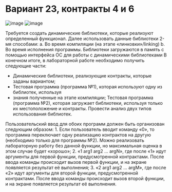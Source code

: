 # Вариант 23, контракты 4 и 6

![image](https://github.com/fushimori/os_course/assets/129299467/bf5865fd-3a3d-4bdd-ae2c-646a6a25a401)
![image](https://github.com/fushimori/os_course/assets/129299467/8f72b479-21a3-45c2-a1c9-24335f0c2bac)

Требуется создать динамические библиотеки, которые реализуют определенный функционал. 
Далее использовать данные библиотеки 2-мя способами:
    a. Во время компиляции (на этапе «линковки»/linking)
    b. Во время исполнения программы. Библиотеки загружаются в память с помощью 
    интерфейса ОС для работы с динамическими библиотеками
В конечном итоге, в лабораторной работе необходимо получить следующие части:
-    Динамические библиотеки, реализующие контракты, которые заданы вариантом;
-    Тестовая программа (программа №1), которая используют одну из библиотек, используя 
-    знания полученные на этапе компиляции;
    Тестовая программа (программа №2), которая загружает библиотеки, используя только их 
    местоположение и контракты.
Провести анализ двух типов использования библиотек.

Пользовательский ввод для обоих программ должен быть организован следующим образом:
    1. Если пользователь вводит команду «0», то программа переключает одну реализацию 
    контрактов на другую (необходимо только для программы №2). Можно реализовать 
    лабораторную работу без данной функции, но максимальная оценка в этом случае будет 
    «хорошо»;
    2. «1 arg1 arg2 … argN», где после «1» идут аргументы для первой функции, предусмотренной 
    контрактами. После ввода команды происходит вызов первой функции, и на экране 
    появляется результат её выполнения;
    3. «2 arg1 arg2 … argM», где после «2» идут аргументы для второй функции, 
    предусмотренной контрактами. После ввода команды происходит вызов второй функции, 
    и на экране появляется результат её выполнения.


